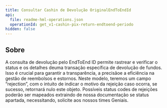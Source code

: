 ```yaml
---
title: Consultar Cashin de Devolução OriginalEndToEndId
api:
  file: readme-hml-operations.json
  operationId: get_v1-cashin-pix-return-endtoend-periodo
hidden: false
---
```

## Sobre

A consulta de devolução pelo EndToEnd ID permite rastrear e verificar o status e os detalhes deuma transação específica de devolução de fundos. Isso é crucial para garantir a transparência, a precisãoe a eficiência na gestão de reembolsos e estornos. Neste modelo, teremos um campo “rejection”, com o
intuito de indicar o motivo da rejeição caso ocorra, se sucesso, retornará nulo este objeto. Possíveis
status codes de rejeições poderão ser mapeados extraindo de nossa documentação se status apartada,
necessitando, solicite aos nossos times Geniais.